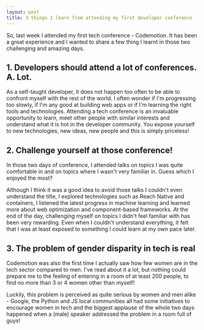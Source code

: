 ```yaml
---
layout: post
title: 3 things I learn from attending my first developer conference
---
```


So, last week I attended my first tech conference - Codemotion. It has been a great experience and I wanted to share a few thing I learnt in those two challenging and amazing days.

## 1. Developers should attend a lot of conferences. A. Lot.
 As a self-taught developer, it does not happen too often to be able to confront myself with the rest of the world. I often wonder if I'm progressing too slowly, if I'm any good at building web apps or if I'm learning the right tools and technologies. 
 Attending a tech conference is an invaluable opportunity to learn, meet other people with similar interests and understand what it is hot in the developer community. You expose yourself to new technologies, new ideas, new people and this is simply priceless!

## 2. Challenge yourself at those conference!
In those two days of conference, I attended talks on topics I was quite comfortable in and on topics where I wasn't very familiar in. Guess which I enjoyed the most? 

Although I think it was a good idea to avoid those talks I couldn't even understand the title, I explored technologies such as Reach Native and containers, I listened the latest progress in machine learning and learned more about web optimization and component-based frameworks. At the end of the day, challenging myself on topics I didn't feel familiar with has been very rewarding. Even when I couldn't understand everything, it felt that I was at least exposed to something I could learn at my own pace later. 

## 3. The problem of gender disparity in tech is real
Codemotion was also the first time I actually saw how few women are in the tech sector compared to men. I've read about it a lot, but nothing could prepare me to the feeling of entering in a room of at least 200 people, to find no more than 3 or 4 women other than myself!

Luckily, this problem is perceived as quite serious by women and men alike - Google, the Python and JS local communities all had some initiatives to encourage women in tech and the biggest applause of the whole two days happened when a (male) speaker addressed the problem in a room full of guys!
